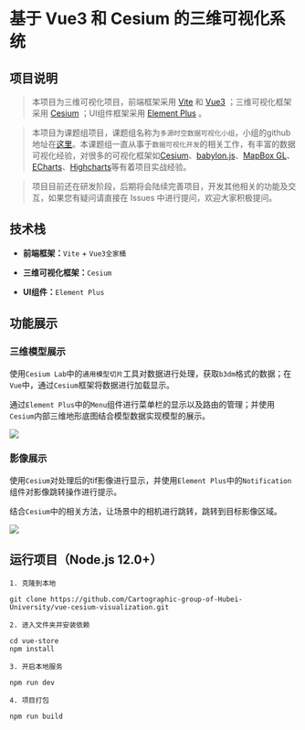 # 基于 Vue3 和 Cesium 的三维可视化系统

## 项目说明

> 本项目为三维可视化项目，前端框架采用 [Vite](https://vitejs.cn/) 和 [Vue3](https://v3.cn.vuejs.org/) ；三维可视化框架采用 [Cesium](https://www.cesium.com/) ；UI组件框架采用 [Element Plus](https://element-plus.gitee.io/zh-CN/) 。

> 本项目为课题组项目，课题组名称为`多源时空数据可视化小组`，小组的github地址在[这里](https://github.com/Cartographic-group-of-Hubei-University)。本课题组一直从事于`数据可视化开发`的相关工作，有丰富的数据可视化经验，对很多的可视化框架如[Cesium](https://www.cesium.com/)、[babylon.js](https://www.babylonjs.com/)、[MapBox GL](http://www.mapbox.cn/mapbox-gl-js/api/)、[ECharts](https://echarts.apache.org/zh/index.html)、[Highcharts](https://www.highcharts.com.cn/)等有着项目实战经验。

> 项目目前还在研发阶段，后期将会陆续完善项目，开发其他相关的功能及交互，如果您有疑问请直接在 Issues 中进行提问，欢迎大家积极提问。

## 技术栈

- **前端框架：**`Vite` + `Vue3全家桶`

- **三维可视化框架：**`Cesium`

- **UI组件：**`Element Plus`

## 功能展示

### 三维模型展示

使用`Cesium Lab`中的`通用模型切片`工具对数据进行处理，获取`b3dm`格式的数据；在`Vue`中，通过`Cesium`框架将数据进行加载显示。

通过`Element Plus`中的`Menu`组件进行菜单栏的显示以及路由的管理；并使用`Cesium`内部三维地形底图结合模型数据实现模型的展示。

![](https://gitee.com/guo-changxiong/store_image/raw/master/cesium_images/cesium1.gif)

### 影像展示

使用`Cesium`对处理后的tif影像进行显示，并使用`Element Plus`中的`Notification`组件对影像跳转操作进行提示。

结合`Cesium`中的相关方法，让场景中的相机进行跳转，跳转到目标影像区域。

![](https://gitee.com/guo-changxiong/store_image/raw/master/cesium_images/cesium2.gif)

## 运行项目（Node.js 12.0+）

```
1. 克隆到本地

git clone https://github.com/Cartographic-group-of-Hubei-University/vue-cesium-visualization.git

2. 进入文件夹并安装依赖

cd vue-store
npm install

3. 开启本地服务

npm run dev

4. 项目打包

npm run build
```
